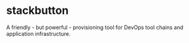 # stackbutton
A friendly - but powerful - provisioning tool for DevOps tool chains and application infrastructure.
